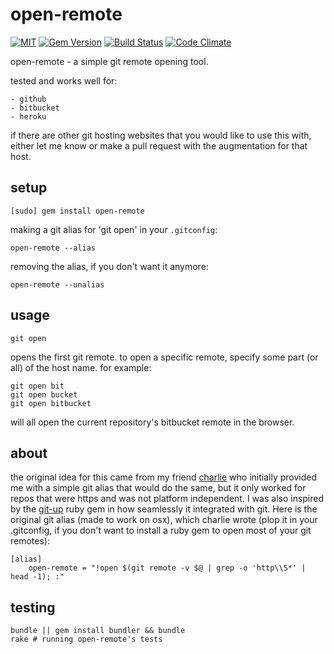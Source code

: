 open-remote
===========


[![MIT](https://img.shields.io/npm/l/alt.svg?style=flat)](http://jeremywrnr.com/mit-license)
[![Gem Version](https://badge.fury.io/rb/open-remote.svg)](https://badge.fury.io/rb/open-remote)
[![Build Status](https://travis-ci.org/jeremywrnr/open-remote.svg?branch=master)](https://travis-ci.org/jeremywrnr/open-remote)
[![Code Climate](https://codeclimate.com/github/jeremywrnr/open-remote/badges/gpa.svg)](https://codeclimate.com/github/jeremywrnr/open-remote)


open-remote - a simple git remote opening tool.

tested and works well for:

    - github
    - bitbucket
    - heroku

if there are other git hosting websites that you would like to use this with,
either let me know or make a pull request with the augmentation for that host.


## setup

    [sudo] gem install open-remote

making a git alias for 'git open' in your `.gitconfig`:

    open-remote --alias

removing the alias, if you don't want it anymore:

    open-remote --unalias


## usage

    git open

opens the first git remote. to open a specific remote, specify some part (or
all) of the host name. for example:

    git open bit
    git open bucket
    git open bitbucket

will all open the current repository's bitbucket remote in the browser.


## about

the original idea for this came from my friend [charlie][cel] who initially
provided me with a simple git alias that would do the same, but it only worked
for repos that were https and was not platform independent. I was also inspired
by the [git-up][gup] ruby gem in how seamlessly it integrated with git. Here is
the original git alias (made to work on osx), which charlie wrote (plop it in
your .gitconfig, if you don't want to install a ruby gem to open most of your
git remotes):

```
[alias]
    open-remote = "!open $(git remote -v $@ | grep -o 'http\\S*' | head -1); :"
```

[cel]:https://github.com/clehner
[gup]:https://github.com/aanand/git-up


## testing

    bundle || gem install bundler && bundle
    rake # running open-remote's tests

